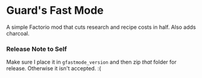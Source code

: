 # Guard's Fast Mode

A simple Factorio mod that cuts research and recipe costs in half. Also adds charcoal.

### Release Note to Self

Make sure I place it in `gfastmode_version` and then zip *that* folder for release. Otherwise it isn't accepted. :(
